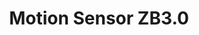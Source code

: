 ---
date_added: 2021-06-05
model: ZM-35ZH-Q
vendor: Tuya
title: Motion Sensor ZB3.0
category: sensor
supports: occupancy
zigbeemodel: ['TS0202','_TYZB01_dl7cejts', '_TZ3000_mcxw5ehu', '_TZ3040_6ygjfyll']
compatible: [tasmota, z2m, zha]
mlink: 
link: https://www.aliexpress.com/item/1005003320192145.html
link2: https://www.aliexpress.com/item/1005002420495341.html
link3: https://www.banggood.com/Bakeey-Tuya-Zigbee-Smart-PIR-Motion-Sensor-Alarm-System-Human-Body-Detection-Sensors-Motion-Detector-For-Lighting-Home-Automation-p-1839653.html
link4: https://www.amazon.com/dp/B0914XCKY1
link5: https://www.aliexpress.com/item/1005004765555342.html
EAN: ZM-RT201
---